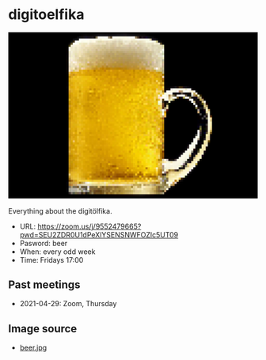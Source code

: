 # digitoelfika

![A digitöl](digitaloel.png)

Everything about the digitölfika.

 * URL: https://zoom.us/j/9552479665?pwd=SEU2ZDR0U1dPeXlYSENSNWFOZlc5UT09
 * Pasword: beer
 * When: every odd week
 * Time: Fridays 17:00

## Past meetings

 * 2021-04-29: Zoom, Thursday

## Image source

 * [beer.jpg](https://commons.wikimedia.org/wiki/File:NCI_Visuals_Food_Beer.jpg)
